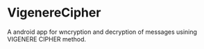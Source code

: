 # VigenereCipher

A android app for wncryption and decryption of messages usining VIGENERE CIPHER method.
